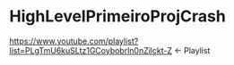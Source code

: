 # HighLevelPrimeiroProjCrash
https://www.youtube.com/playlist?list=PLgTmU6kuSLtz1GCoybobrln0nZilckt-Z &lt;- Playlist
